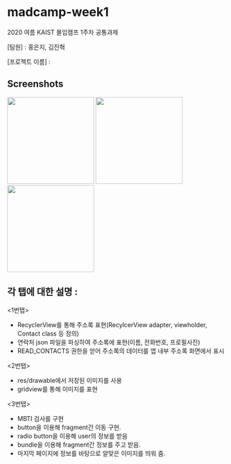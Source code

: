 # madcamp-week1
2020 여름 KAIST 몰입캠프 1주차 공통과제

[팀원] : 홍은지, 김진혁

[프로젝트 이름] : 

Screenshots
-------------
<div>
  <img width="200" src = "https://user-images.githubusercontent.com/46417267/87439568-e79de700-c62b-11ea-8b6c-6b01d6384fdd.PNG">
  <img width="200" src = "https://user-images.githubusercontent.com/46417267/87439574-e8cf1400-c62b-11ea-96e5-b49577ae7a71.PNG">
  <img width="200" src = "https://user-images.githubusercontent.com/46417267/87439577-e967aa80-c62b-11ea-836c-9ac288cd6fef.PNG">
</div>

각 탭에 대한 설명 :
--------------------
  <1번탭> 
  - RecyclerView를 통해 주소록 표현(RecylcerView adapter, viewholder, Contact class 등 정의)
  - 연락처 json 파일을 파싱하여 주소록에 표현(이름, 전화번호, 프로필사진)
  - READ_CONTACTS 권한을 얻어 주소록의 데이터를 앱 내부 주소록 화면에서 표시
  
  <2번탭> 
  - res/drawable에서 저장된 이미지를 사용
  - gridview를 통해 이미지를 표현
  
  <3번탭> 
  - MBTI 검사를 구현
  - button을 이용해 fragment간 이동 구현.
  - radio button을 이용해 user의 정보를 받음
  - bundle을 이용해 fragment간 정보를 주고 받음.
  - 마지막 페이지에 정보를 바탕으로 알맞은 이미지를 띄워 줌.
  
